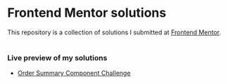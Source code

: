 # Frontend Mentor solutions

This repository is a collection of solutions I submitted at [Frontend Mentor](https://www.frontendmentor.io/challenges).<br><br>

### Live preview of my solutions
* [Order Summary Component Challenge](https://ksaswin.github.io/FrontEndMentor/Order-Summary-Component-main/)
